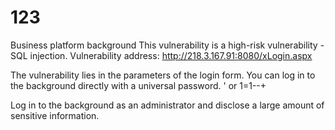 # 123
Business platform background
This vulnerability is a high-risk vulnerability - SQL injection.
Vulnerability address:
http://218.3.167.91:8080/xLogin.aspx

The vulnerability lies in the parameters of the login form. You can log in to the background directly with a universal password.
' or 1=1--+

Log in to the background as an administrator and disclose a large amount of sensitive information.
